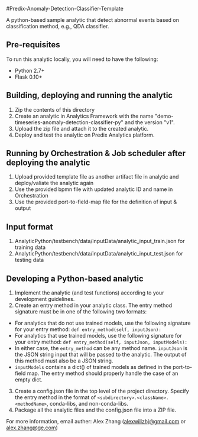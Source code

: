 #Predix-Anomaly-Detection-Classifier-Template

A python-based sample analytic that detect abnormal events based on classification method, e.g., QDA classifier.

## Pre-requisites
To run this analytic locally, you will need to have the following:
- Python 2.7+
- Flask 0.10+

## Building, deploying and running the analytic
1. Zip the contents of this directory
2. Create an analytic in Analytics Framework with the name "demo-timeseries-anomaly-detection-classifier-py" and the version "v1".
3. Upload the zip file and attach it to the created analytic.
4. Deploy and test the analytic on Predix Analytics platform.

## Running by Orchestration & Job scheduler after deploying the analytic
1. Upload provided template file as another artifact file in analytic and deploy/valiate the analytic again
2. Use the provided bpmn file with updated analytic ID and name in Orchestration
3. Use the provided port-to-field-map file for the definition of input & output

## Input format
1. AnalyticPython/testbench/data/inputData/analytic_input_train.json for training data
2. AnalyticPython/testbench/data/inputData/analytic_input_test.json for testing data

## Developing a Python-based analytic
1. Implement the analytic (and test functions) according to your development guidelines.
2. Create an entry method in your analytic class. The entry method signature must be in one of the following two formats:
 * For analytics that do not use trained models, use the following signature for your entry method:
  `def entry_method(self, inputJson):`
 * For analytics that use trained models, use the following signature for your entry method:
  `def entry_method(self, inputJson, inputModels):`
 * In either case, the `entry_method` can be any method name. `inputJson` is the JSON string input that will be passed to the analytic. The output of this method must also be a JSON string.
 * `inputModels` contains a dict() of trained models as defined in the port-to-field map. The entry method should properly handle the case of an empty dict.
3. Create a config.json file in the top level of the project directory. Specify the entry method in the format of `<subdirectory>.<className>.<methodName>`, conda-libs, and non-conda-libs.
4. Package all the analytic files and the config.json file into a ZIP file.

For more information, email auther: Alex Zhang (alexwillzhj@gmail.com or alex.zhang@ge.com)
